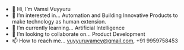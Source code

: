 - 👋 Hi, I’m Vamsi Vuyyuru
- 👀 I’m interested in... Automation and Building Innovative Products to make technology as human extension.
- 🌱 I’m currently learning... Artificial Intelligence
- 💞️ I’m looking to collaborate on... Product Development
- 📫 How to reach me... vuyyuruvamcy@gmail.com, +91 9959758453

<!---
Vamsi-Vuyyuru/Vamsi-Vuyyuru is a ✨ special ✨ repository because its `README.md` (this file) appears on your GitHub profile.
You can click the Preview link to take a look at your changes.
--->
